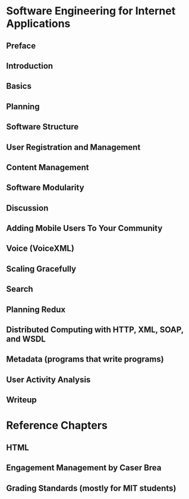 # Software Engineering for Internet Applications #
## Preface ##
## Introduction ##
## Basics ##
## Planning ##
## Software Structure ##
## User Registration and Management ##
## Content Management ##
## Software Modularity ##
## Discussion ##
## Adding Mobile Users To Your Community ##
## Voice (VoiceXML) ##
## Scaling Gracefully ##
## Search ##
## Planning Redux ##
## Distributed Computing with HTTP, XML, SOAP, and WSDL ##
## Metadata (programs that write programs) ##
## User Activity Analysis ##
## Writeup ##

# Reference Chapters #
## HTML ##
## Engagement Management by Caser Brea ##
## Grading Standards (mostly for MIT students) ##